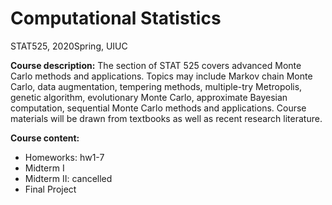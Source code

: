 # Computational Statistics
STAT525, 2020Spring, UIUC

**Course description:** 
The section of STAT 525 covers advanced Monte Carlo methods and applications. Topics may include Markov chain Monte Carlo, data augmentation, tempering methods, multiple-try Metropolis, genetic algorithm, evolutionary Monte Carlo, approximate Bayesian computation, sequential Monte Carlo methods and applications. Course materials will be drawn from textbooks as well as recent research literature.

**Course content:** 
* Homeworks: hw1-7
* Midterm I
* Midterm II: cancelled
* Final Project
